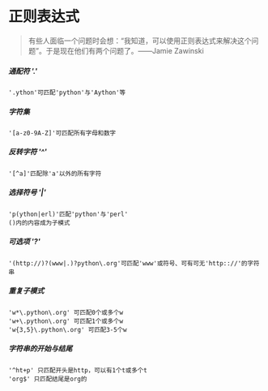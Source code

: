 # 正则表达式
>有些人面临一个问题时会想：“我知道，可以使用正则表达式来解决这个问题”。于是现在他们有两个问题了。——Jamie Zawinski
##### 通配符 '.'
	'.ython'可匹配'python'与'Aython'等
##### 字符集
	'[a-z0-9A-Z]'可匹配所有字母和数字
##### 反转字符 '^'
	'[^a]'匹配除'a'以外的所有字符
##### 选择符号 '|'
	'p(ython|erl)'匹配'python'与'perl'
    ()内的内容成为子模式
##### 可选项 '?'
	'(http://)?(www|.)?python\.org'可匹配'www'或符号、可有可无'http:://'的字符串
##### 重复子模式
	'w*\.python\.org' 可匹配0个或多个w
    'w+\.python\.org' 可匹配1个或多个w
    'w{3,5}\.python\.org' 可匹配3-5个w
##### 字符串的开始与结尾
	'^ht+p' 只匹配开头是http，可以有1个t或多个t
    'org$' 只匹配结尾是org的